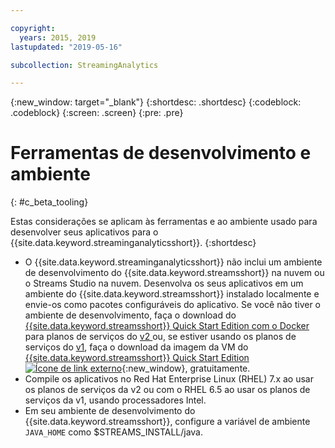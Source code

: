 ```yaml
---

copyright:
  years: 2015, 2019
lastupdated: "2019-05-16"

subcollection: StreamingAnalytics

---
```


<!-- Attribute definitions -->
{:new_window: target="_blank"}
{:shortdesc: .shortdesc}
{:codeblock: .codeblock}
{:screen: .screen}
{:pre: .pre}

# Ferramentas de desenvolvimento e ambiente
{: #c_beta_tooling}


Estas considerações se aplicam às ferramentas e ao ambiente usado para desenvolver seus aplicativos para o {{site.data.keyword.streaminganalyticsshort}}.
{:shortdesc}


* O {{site.data.keyword.streaminganalyticsshort}} não inclui um ambiente de desenvolvimento do {{site.data.keyword.streamsshort}} na nuvem ou o Streams Studio na nuvem. Desenvolva os seus aplicativos em um ambiente do {{site.data.keyword.streamsshort}} instalado localmente e envie-os como pacotes configuráveis do aplicativo. Se você não tiver o ambiente de desenvolvimento, faça o download do [{{site.data.keyword.streamsshort}} Quick Start Edition com o Docker](https://www-01.ibm.com/marketing/iwm/iwm/web/preLogin.do?source=swg-ibmistvi) para planos de serviços do [v2 ](/docs/services/StreamingAnalytics?topic=StreamingAnalytics-service_plans#service_plans) ou, se estiver usando os planos de serviços do [v1](/docs/services/StreamingAnalytics?topic=StreamingAnalytics-service_plans#service_plans), faça o download da imagem da VM do [{{site.data.keyword.streamsshort}} Quick Start Edition ![Ícone de link externo](../../icons/launch-glyph.svg "Ícone de link externo")](http://ibmstreams.github.io/streamsx.documentation/docs/4.3/qse-intro/){:new_window}, gratuitamente.
* Compile os aplicativos no Red Hat Enterprise Linux (RHEL) 7.x ao usar os planos de serviços da v2 ou com o RHEL 6.5 ao usar os planos de serviços da v1, usando processadores Intel.
* Em seu ambiente de desenvolvimento do {{site.data.keyword.streamsshort}}, configure a variável de ambiente `JAVA_HOME` como $STREAMS_INSTALL/java.
